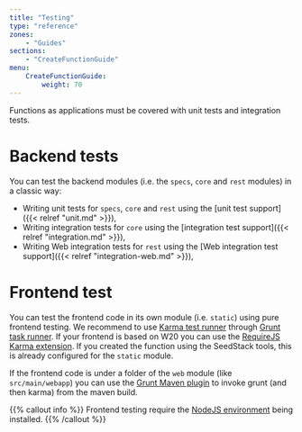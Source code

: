 ```yaml
---
title: "Testing"
type: "reference"
zones:
    - "Guides"
sections:
    - "CreateFunctionGuide"
menu:
    CreateFunctionGuide:
        weight: 70
---
```


Functions as applications must be covered with unit tests and integration tests.

# Backend tests

You can test the backend modules (i.e. the `specs`, `core` and `rest` modules) in a classic way:

* Writing unit tests for `specs`, `core` and `rest` using the [unit test support]({{< relref "unit.md" >}}),
* Writing integration tests for `core` using the [integration test support]({{< relref "integration.md" >}}),
* Writing Web integration tests for `rest` using the [Web integration test support]({{< relref "integration-web.md" >}}),

# Frontend test

You can test the frontend code in its own module (i.e. `static`) using pure frontend testing. We recommend to use
[Karma test runner](http://karma-runner.github.io/) through [Grunt task runner](http://gruntjs.com/). If your frontend
is based on W20 you can use the [RequireJS Karma extension](http://karma-runner.github.io/0.12/plus/requirejs.html). 
If you created the function using the SeedStack tools, this is already configured for the `static` module.
 
If the frontend code is under a folder of the `web` module (like `src/main/webapp`) you can use the 
[Grunt Maven plugin](https://github.com/allegro/grunt-maven-plugin) to invoke grunt (and then karma) from the maven build.

{{% callout info %}}
Frontend testing require the [NodeJS environment](https://nodejs.org/) being installed.
{{% /callout %}}
